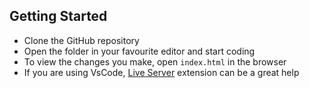 ## Getting Started

-   Clone the GitHub repository
-   Open the folder in your favourite editor and start coding
-   To view the changes you make, open `index.html` in the browser
-   If you are using VsCode, [Live Server](https://marketplace.visualstudio.com/items?itemName=ritwickdey.LiveServer) extension can be a great help
